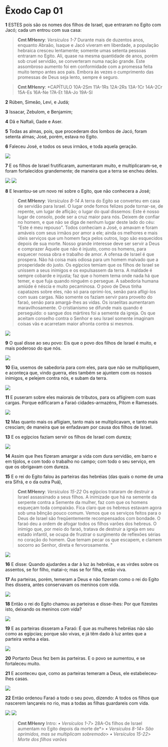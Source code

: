 # Êxodo Cap 01

**1** 	ESTES pois são os nomes dos filhos de Israel, que entraram no Egito com Jacó; cada um entrou com sua casa:

> **Cmt MHenry**: *Versículos 1-7* Durante mais de duzentos anos, enquanto Abraão, Isaque e Jacó viveram em liberdade, a população hebraica cresceu lentamente; somente umas setenta pessoas entraram no Egito. Ali, quase na mesma quantidade de anos, porém sob cruel servidão, se converteram numa nação grande. Este assombroso aumento foi em conformidade com a promessa feita muito tempo antes aos pais. Embora às vezes o cumprimento das promessas de Deus seja lento, sempre é seguro.

> **Cmt MHenry**: *CAPÍTULO 10A-2Sm 11A-1Rs 12A-2Rs 13A-1Cr 14A-2Cr 15A-Es 16A-Ne 17A-Et 18A-Jo 19A-Sl

**2** 	Rúben, Simeão, Levi, e Judá;

**3** 	Issacar, Zebulom, e Benjamim;

**4** 	Dã e Naftali, Gade e Aser.

**5** 	Todas as almas, pois, que procederam dos lombos de Jacó, foram setenta almas; José, porém, estava no Egito.

**6** 	Faleceu José, e todos os seus irmãos, e toda aquela geração.

![](../Images/SweetPublishing/2-1-1.jpg) 

**7** 	E os filhos de Israel frutificaram, aumentaram muito, e multiplicaram-se, e foram fortalecidos grandemente; de maneira que a terra se encheu deles.

![](../Images/SweetPublishing/2-1-2.jpg) ![](../Images/SweetPublishing/1-11-1.jpg) 

**8** 	E levantou-se um novo rei sobre o Egito, que não conhecera a José;

> **Cmt MHenry**: *Versículos 8-14* A terra do Egito se converteu em casa de servidão para Israel. O lugar onde fomos felizes pode tornar-se, de repente, um lugar de aflição; o lugar do qual dissemos: Este é nosso lugar de consolo, pode ser a cruz maior para nós. Deixem de confiar no homem, e que não se diga de nenhum lugar deste lado do céu: "Este é meu repouso". Todos conheciam a José, o amavam e foram amáveis com seus irmãos por amor a ele; ainda os melhores e mais úteis serviços que um homem faça pelos outros, logo são esquecidos depois de sua morte. Nosso grande interesse deve ser servir a Deus e comprazer Àquele que não é injusto, como os homens, para esquecer nossa obra e trabalho de amor. A ofensa de Israel é que prospera. Não há coisa mais odiosa para um homem malvado que a prosperidade do justo. Os egípcios temiam que os filhos de Israel se unissem a seus inimigos e os expulsassem da terra. A maldade é sempre cobarde e injusta; faz que o homem tema onde nada há que temer, e que fuja quando ninguém o persegue. A sabedoria humana amiúde é néscia e muito pecaminosa. O povo de Deus tinha capatazes sobre eles, não só para oprimi-los, senão para afligi-los com suas cargas. Não somente os faziam servir para proveito do faraó, senão para amargá-lhes as vidas. Os israelitas aumentaram maravilhosamente. O cristianismo se difunde mais quando é perseguido: o sangue dos mártires foi a semente da igreja. Os que aceitam conselho contra o Senhor e seu Israel somente imaginam coisas vãs e acarretam maior afronta contra si mesmos.

![](../Images/SweetPublishing/2-1-4.jpg) 

**9** 	O qual disse ao seu povo: Eis que o povo dos filhos de Israel é muito, e mais poderoso do que nós.

![](../Images/SweetPublishing/2-1-5.jpg) 

**10** 	Eia, usemos de sabedoria para com eles, para que não se multipliquem, e aconteça que, vindo guerra, eles também se ajuntem com os nossos inimigos, e pelejem contra nós, e subam da terra.

![](../Images/SweetPublishing/2-1-6.jpg) 

**11** 	E puseram sobre eles maiorais de tributos, para os afligirem com suas cargas. Porque edificaram a Faraó cidades-armazéns, Pitom e Ramessés.

![](../Images/SweetPublishing/2-1-7.jpg) 

**12** 	Mas quanto mais os afligiam, tanto mais se multiplicavam, e tanto mais cresciam; de maneira que se enfadavam por causa dos filhos de Israel.

**13** 	E os egípcios faziam servir os filhos de Israel com dureza;

![](../Images/SweetPublishing/2-1-8.jpg) 

**14** 	Assim que lhes fizeram amargar a vida com dura servidão, em barro e em tijolos, e com todo o trabalho no campo; com todo o seu serviço, em que os obrigavam com dureza.

**15** 	E o rei do Egito falou às parteiras das hebréias (das quais o nome de uma era Sifrá, e o da outra Puá),

> **Cmt MHenry**: *Versículos 15-22* Os egípcios trataram de destruir a Israel assassinado a seus filhos. A inimizade que há na semente da serpente contra a Semente da mulher, faz com que os homens esqueçam toda compaixão. Fica claro que os hebreus estavam agora sob uma bênção pouco comum. Vemos que os serviços feitos para o Deus de Israel são freqüentemente recompensados com bondade. O faraó deu a ordem de afogar todos os filhos varões dos hebreus. O inimigo que, por meio do faraó, tratava de destruir a igreja em seu estado infantil, se ocupa de frustrar o surgimento de reflexões sérias no coração do homem. Que temam pecar os que escapem, e clamem socorro ao Senhor, direta e fervorosamente. "

![](../Images/SweetPublishing/2-1-9.jpg) 

**16** 	E disse: Quando ajudardes a dar à luz às hebréias, e as virdes sobre os assentos, se for filho, matai-o; mas se for filha, então viva.

**17** 	As parteiras, porém, temeram a Deus e não fizeram como o rei do Egito lhes dissera, antes conservavam os meninos com vida.

![](../Images/SweetPublishing/2-1-10.jpg) 

**18** 	Então o rei do Egito chamou as parteiras e disse-lhes: Por que fizestes isto, deixando os meninos com vida?

![](../Images/SweetPublishing/2-1-11.jpg) 

**19** 	E as parteiras disseram a Faraó: É que as mulheres hebréias não são como as egípcias; porque são vivas, e já têm dado à luz antes que a parteira venha a elas.

![](../Images/SweetPublishing/2-1-12.jpg) 

**20** 	Portanto Deus fez bem às parteiras. E o povo se aumentou, e se fortaleceu muito.

**21** 	E aconteceu que, como as parteiras temeram a Deus, ele estabeleceu-lhes casas.

![](../Images/SweetPublishing/2-1-13.jpg) 

**22** 	Então ordenou Faraó a todo o seu povo, dizendo: A todos os filhos que nascerem lançareis no rio, mas a todas as filhas guardareis com vida.

![](../Images/SweetPublishing/2-1-14.jpg) ![](../Images/SweetPublishing/2-1-15.jpg) 


> **Cmt MHenry** Intro: *• Versículos 1-7*> 28A-Os filhos de Israel aumentam no Egito depois da morte de*> *• Versículos 8-14*> *São oprimidos, mas se multiplicam sobremodo*> *• Versículos 15-22*> *Morte dos filhos varões*